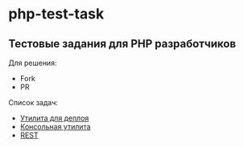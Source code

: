 # php-test-task


## Тестовые задания для PHP разработчиков

Для решения:
  - Fork
  - PR
  
Список задач:
 - [Утилита для деплоя](https://github.com/CawaKharkov/php-test-task/tree/master/deploy)
 - [Консольная утилита](https://github.com/CawaKharkov/php-test-task/tree/master/console)
 - [REST](https://github.com/CawaKharkov/php-test-task/tree/master/rest)
  
